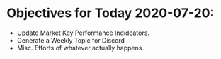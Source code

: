 # Objectives for Today 2020-07-20:

- Update Market Key Performance Indidcators.
- Generate a Weekly Topic for Discord
- Misc. Efforts of whatever actually happens.
